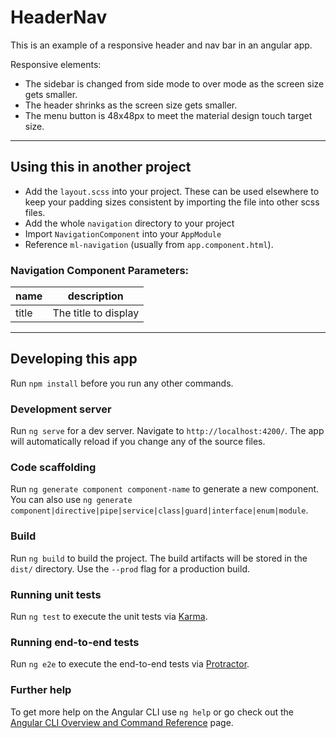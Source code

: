 # HeaderNav

This is an example of a responsive header and nav bar in an angular app.

Responsive elements:
- The sidebar is changed from side mode to over mode as the screen size gets smaller.
- The header shrinks as the screen size gets smaller.
- The menu button is 48x48px to meet the material design touch target size.

---

## Using this in another project
- Add the `layout.scss` into your project. These can be used elsewhere to keep your padding sizes consistent by importing the file into other scss files.
- Add the whole `navigation` directory to your project
- Import `NavigationComponent` into your `AppModule`
- Reference `ml-navigation` (usually from `app.component.html`).

### Navigation Component Parameters: 
| name  | description |
| ----- | ----------- |
| title | The title to display |


---

## Developing this app

Run `npm install` before you run any other commands.

### Development server

Run `ng serve` for a dev server. Navigate to `http://localhost:4200/`. The app will automatically reload if you change any of the source files.

### Code scaffolding

Run `ng generate component component-name` to generate a new component. You can also use `ng generate component|directive|pipe|service|class|guard|interface|enum|module`.

### Build

Run `ng build` to build the project. The build artifacts will be stored in the `dist/` directory. Use the `--prod` flag for a production build.

### Running unit tests

Run `ng test` to execute the unit tests via [Karma](https://karma-runner.github.io).

### Running end-to-end tests

Run `ng e2e` to execute the end-to-end tests via [Protractor](http://www.protractortest.org/).

### Further help

To get more help on the Angular CLI use `ng help` or go check out the [Angular CLI Overview and Command Reference](https://angular.io/cli) page.

